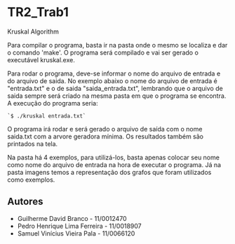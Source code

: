 # TR2_Trab1
Kruskal Algorithm

Para compilar o programa, basta ir na pasta onde o mesmo se localiza e dar o comando 'make'. 
O programa será compilado e vai ser gerado o executável kruskal.exe.

Para rodar o programa, deve-se informar o nome do arquivo de entrada e do arquivo de saida. No exemplo abaixo o nome do arquivo de entrada é "entrada.txt" e o de saida "saida_entrada.txt", lembrando que o arquivo de saida sempre será criado na mesma pasta em que o programa se encontra. A execução do programa seria:

	`$ ./kruskal entrada.txt`

O programa irá rodar e será gerado o arquivo de saída com o nome saida.txt com a arvore geradora mínima.
Os resultados também são printados na tela.


Na pasta há 4 exemplos, para utilizá-los, basta apenas colocar seu nome como nome do arquivo de entrada na hora de executar o programa. Já na pasta imagens temos a representação dos grafos que foram utilizados como exemplos.


Autores
-------
* Guilherme David Branco	-	11/0012470
* Pedro Henrique Lima Ferreira	-	11/0018907
* Samuel Vinícius Vieira Pala	-	11/0066120

